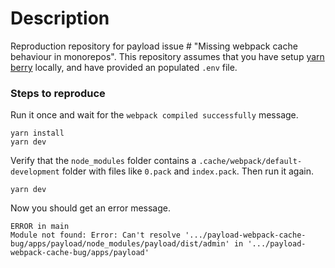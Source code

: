 # Description

Reproduction repository for payload issue # "Missing webpack cache behaviour in monorepos". This repository assumes that you have setup [yarn berry](https://yarnpkg.com/getting-started/install) locally, and have provided an populated `.env` file.

### Steps to reproduce

Run it once and wait for the `webpack compiled successfully` message.

```
yarn install
yarn dev
```

Verify that the `node_modules` folder contains a `.cache/webpack/default-development` folder with files like `0.pack` and `index.pack`. Then run it again.

```
yarn dev
```

Now you should get an error message.

```
ERROR in main
Module not found: Error: Can't resolve '.../payload-webpack-cache-bug/apps/payload/node_modules/payload/dist/admin' in '.../payload-webpack-cache-bug/apps/payload'
```
